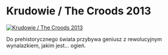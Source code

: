 Krudowie / The Croods 2013 
=============
[![Krudowie / The Croods 2013 ](http://vidos.pl/images/player.gif)](http://vidos.pl/krudowie-the-croods-2013)

 Do prehistorycznego świata przybywa geniusz z rewolucyjnym wynalazkiem, jakim jest... ogień.
